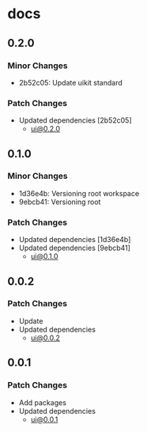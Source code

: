 # docs

## 0.2.0

### Minor Changes

- 2b52c05: Update uikit standard

### Patch Changes

- Updated dependencies [2b52c05]
  - ui@0.2.0

## 0.1.0

### Minor Changes

- 1d36e4b: Versioning root workspace
- 9ebcb41: Versioning root

### Patch Changes

- Updated dependencies [1d36e4b]
- Updated dependencies [9ebcb41]
  - ui@0.1.0

## 0.0.2

### Patch Changes

- Update
- Updated dependencies
  - ui@0.0.2

## 0.0.1

### Patch Changes

- Add packages
- Updated dependencies
  - ui@0.0.1
